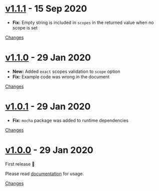 <a name="v1.1.1"></a>
# [v1.1.1](https://github.com/rhysd/validate-github-token/releases/tag/v1.1.1) - 15 Sep 2020

- **Fix:** Empty string is included in `scopes` in the returned value when no scope is set

[Changes][v1.1.1]


<a name="v1.1.0"></a>
# [v1.1.0](https://github.com/rhysd/validate-github-token/releases/tag/v1.1.0) - 29 Jan 2020

- **New:** Added `exact` scopes validation to `scope` option
- **Fix:** Example code was wrong in the document

[Changes][v1.1.0]


<a name="v1.0.1"></a>
# [v1.0.1](https://github.com/rhysd/validate-github-token/releases/tag/v1.0.1) - 29 Jan 2020

- **Fix:** `mocha` package was added to runtime dependencies

[Changes][v1.0.1]


<a name="v1.0.0"></a>
# [v1.0.0](https://github.com/rhysd/validate-github-token/releases/tag/v1.0.0) - 29 Jan 2020

First release :tada:

Please read [documentation](https://github.com/rhysd/validate-github-token#readme) for usage.

[Changes][v1.0.0]


[v1.1.1]: https://github.com/rhysd/validate-github-token/compare/v1.1.0...v1.1.1
[v1.1.0]: https://github.com/rhysd/validate-github-token/compare/v1.0.1...v1.1.0
[v1.0.1]: https://github.com/rhysd/validate-github-token/compare/v1.0.0...v1.0.1
[v1.0.0]: https://github.com/rhysd/validate-github-token/tree/v1.0.0

 <!-- Generated by changelog-from-release -->
